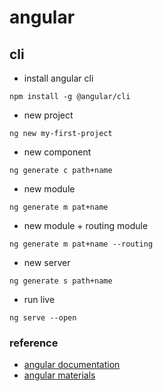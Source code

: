 # angular

## cli

- install angular cli

`npm install -g @angular/cli`

- new project

`ng new my-first-project`

- new component

`ng generate c path+name`

- new module 

`ng generate m pat+name`

- new module + routing module

`ng generate m pat+name --routing`

- new server 

`ng generate s path+name`

- run live

`ng serve --open`

### reference

- [angular documentation](https://angular.io/cli)
- [angular materials](https://material.angular.io)
